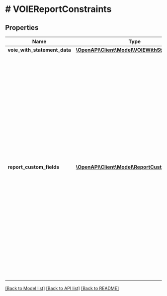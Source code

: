 # # VOIEReportConstraints

## Properties

Name | Type | Description | Notes
------------ | ------------- | ------------- | -------------
**voie_with_statement_data** | [**\OpenAPI\Client\Model\VOIEWithStatementData**](VOIEWithStatementData.md) |  |
**report_custom_fields** | [**\OpenAPI\Client\Model\ReportCustomField[]**](ReportCustomField.md) | The &#x60;reportCustomFields&#x60; parameter is used when experiences are associated with a credit decisioning report.  Designate up to 5 custom fields that you&#39;d like associated with the report when it&#39;s generated. Every custom field consists of three variables: &#x60;label&#x60;, &#x60;value&#x60;, and &#x60;shown&#x60;. The &#x60;shown&#x60; variable is \&quot;true\&quot; or \&quot;false\&quot;. * \&quot;true\&quot;: (default) display the custom field in the PDF report * \&quot;false\&quot;: don&#39;t display the custom field in the PDF report  For an experience that generates multiple reports, the &#x60;reportCustomFields&#x60; parameter gets passed to all reports.  All custom fields display in the Reseller Billing API. | [optional]

[[Back to Model list]](../../README.md#models) [[Back to API list]](../../README.md#endpoints) [[Back to README]](../../README.md)
